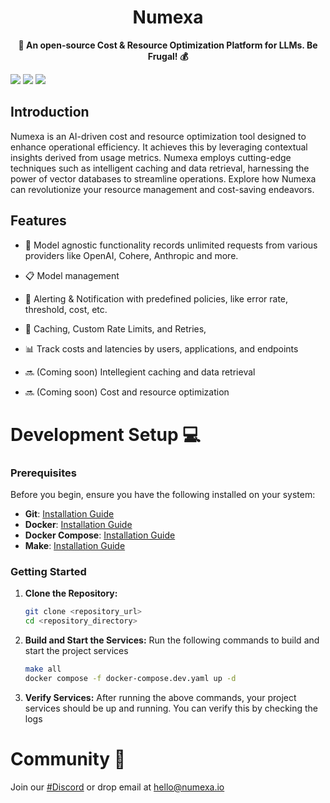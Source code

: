 <a>
  <h1 align="center">Numexa</h1>
    <p align="center">
      <b>🚀 An open-source Cost & Resource Optimization Platform for LLMs. Be Frugal! 💰</b>
    </p>
</a>

[![](https://img.shields.io/badge/Visit%20Us-app.numexa.io-brightgreen)](https://app.numexa.io)
[![](https://img.shields.io/badge/Join%20our%20community-Discord-blue)](https://discord.gg/XdYtneTJaE)
[![](https://img.shields.io/badge/View%20Documentation-Docs-yellow)](https://docs.numexa.io/)

## Introduction

Numexa is an AI-driven cost and resource optimization tool designed to enhance operational efficiency. It achieves this by leveraging contextual insights derived from usage metrics. Numexa employs cutting-edge techniques such as intelligent caching and data retrieval, harnessing the power of vector databases to streamline operations. Explore how Numexa can revolutionize your resource management and cost-saving endeavors.

## Features

- 📝 Model agnostic functionality records unlimited requests from various providers like OpenAI, Cohere, Anthropic and more.

- 📋 Model management

- 🔔 Alerting & Notification with predefined policies, like error rate, threshold, cost, etc.

- 💾 Caching, Custom Rate Limits, and Retries,

- 📊 Track costs and latencies by users, applications, and endpoints

- 🔜 (Coming soon) Intellegient caching and data retrieval

- 🔜 (Coming soon) Cost and resource optimization



# Development Setup 💻

### Prerequisites
Before you begin, ensure you have the following installed on your system:

- **Git**: [Installation Guide](https://git-scm.com/book/en/v2/Getting-Started-Installing-Git)
- **Docker**: [Installation Guide](https://docs.docker.com/get-docker/)
- **Docker Compose**: [Installation Guide](https://docs.docker.com/compose/install/)
- **Make**: [Installation Guide](https://www.gnu.org/software/make/)

### Getting Started

1. **Clone the Repository:**

   ```bash
   git clone <repository_url>
   cd <repository_directory>

2. **Build and Start the Services:**
Run the following commands to build and start the project services
   ```bash
   make all
   docker compose -f docker-compose.dev.yaml up -d
3. **Verify Services:**
After running the above commands, your project services should be up and running. You can verify this by checking the logs

# Community 🤝
Join our [#Discord](https://discord.gg/mVBMKVCv) or drop email at hello@numexa.io
